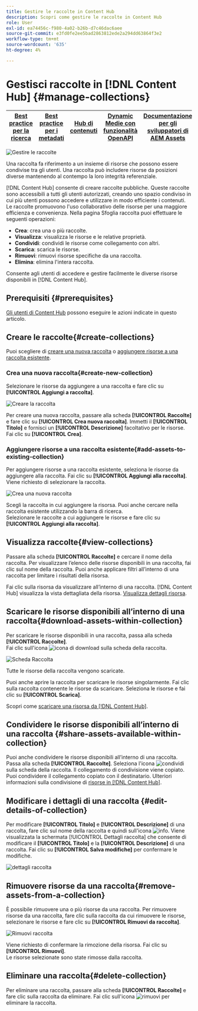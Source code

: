 ```yaml
---
title: Gestire le raccolte in Content Hub
description: Scopri come gestire le raccolte in Content Hub
role: User
exl-id: ea74456c-f980-4a02-b26b-d7c46dac6aee
source-git-commit: e3fd0fe2ee5bad2863812ede2a294dd63864f3e2
workflow-type: tm+mt
source-wordcount: '635'
ht-degree: 4%

---
```


# Gestisci raccolte in [!DNL Content Hub] {#manage-collections}

| [Best practice per la ricerca](/help/assets/search-best-practices.md) | [Best practice per i metadati](/help/assets/metadata-best-practices.md) | [Hub di contenuti](/help/assets/product-overview.md) | [Dynamic Medie con funzionalità OpenAPI](/help/assets/dynamic-media-open-apis-overview.md) | [Documentazione per gli sviluppatori di AEM Assets](https://developer.adobe.com/experience-cloud/experience-manager-apis/) |
| ------------- | --------------------------- |---------|----|-----|

<!-- ![Manage collections](assets/manage-collections.jpg) -->
![Gestire le raccolte](assets/manage-collection.png)

Una raccolta fa riferimento a un insieme di risorse che possono essere condivise tra gli utenti. Una raccolta può includere risorse da posizioni diverse mantenendo al contempo la loro integrità referenziale.

[!DNL Content Hub] consente di creare raccolte pubbliche. Queste raccolte sono accessibili a tutti gli utenti autorizzati, creando uno spazio condiviso in cui più utenti possono accedere e utilizzare in modo efficiente i contenuti. Le raccolte promuovono l&#39;uso collaborativo delle risorse per una maggiore efficienza e convenienza. Nella pagina Sfoglia raccolta puoi effettuare le seguenti operazioni:

* **Crea**: crea una o più raccolte.
* **Visualizza**: visualizza le risorse e le relative proprietà.
* **Condividi**: condividi le risorse come collegamento con altri.
* **Scarica**: scarica le risorse.
* **Rimuovi**: rimuovi risorse specifiche da una raccolta.
* **Elimina**: elimina l&#39;intera raccolta.

Consente agli utenti di accedere e gestire facilmente le diverse risorse disponibili in [!DNL Content Hub].

## Prerequisiti {#prerequisites}

[Gli utenti di Content Hub](deploy-content-hub.md#onboard-content-hub-users) possono eseguire le azioni indicate in questo articolo.

## Creare le raccolte{#create-collections}

Puoi scegliere di [creare una nuova raccolta](#create-new-collection) o [aggiungere risorse a una raccolta esistente](#add-assets-to-existing-collection).

### Crea una nuova raccolta{#create-new-collection}

Selezionare le risorse da aggiungere a una raccolta e fare clic su **[!UICONTROL Aggiungi a raccolta]**.

![Creare la raccolta](assets/add-assets-collection.jpg)

Per creare una nuova raccolta, passare alla scheda **[!UICONTROL Raccolte]** e fare clic su **[!UICONTROL Crea nuova raccolta]**. Immetti il **[!UICONTROL Titolo]** e fornisci un **[!UICONTROL Descrizione]** facoltativo per le risorse. Fai clic su **[!UICONTROL Crea]**.

### Aggiungere risorse a una raccolta esistente{#add-assets-to-existing-collection}

Per aggiungere risorse a una raccolta esistente, seleziona le risorse da aggiungere alla raccolta. Fai clic su **[!UICONTROL Aggiungi alla raccolta]**. Viene richiesto di selezionare la raccolta.

![Crea una nuova raccolta](assets/create-add-collection.jpg)

Scegli la raccolta in cui aggiungere la risorsa. Puoi anche cercare nella raccolta esistente utilizzando la barra di ricerca. <br>Selezionare le raccolte a cui aggiungere le risorse e fare clic su **[!UICONTROL Aggiungi alla raccolta]**.

## Visualizza raccolte{#view-collections}

Passare alla scheda **[!UICONTROL Raccolte]** e cercare il nome della raccolta. Per visualizzare l’elenco delle risorse disponibili in una raccolta, fai clic sul nome della raccolta. Puoi anche applicare filtri all’interno di una raccolta per limitare i risultati della risorsa.

Fai clic sulla risorsa da visualizzare all’interno di una raccolta. [!DNL Content Hub] visualizza la vista dettagliata della risorsa. [Visualizza dettagli risorsa](asset-properties-content-hub.md).

<!--
![Asset details](assets/view-collection.jpg)

* **A**: Details and metadata of the asset 
* **B**: Zoom In or Zoom Out the asset 
* **C**: Reset Zoom view 
* **D**: View the previous or next asset 
* **E**: Download the asset 
* **F**: Open the asset in Adobe Express 
* **G**: Hide the metadata of the asset 
* **H**: Share the asset as a link 
-->

## Scaricare le risorse disponibili all’interno di una raccolta{#download-assets-within-collection}

Per scaricare le risorse disponibili in una raccolta, passa alla scheda **[!UICONTROL Raccolte]**.\
Fai clic sull&#39;icona ![icona di download](assets/download-icon.svg) sulla scheda della raccolta.

![Scheda Raccolta](assets/download-collection.jpg)

Tutte le risorse della raccolta vengono scaricate.

Puoi anche aprire la raccolta per scaricare le risorse singolarmente. Fai clic sulla raccolta contenente le risorse da scaricare. Seleziona le risorse e fai clic su **[!UICONTROL Scarica]**.

Scopri come [scaricare una risorsa da [!DNL Content Hub]](download-assets-content-hub.md).

## Condividere le risorse disponibili all’interno di una raccolta {#share-assets-available-within-collection}

Puoi anche condividere le risorse disponibili all’interno di una raccolta. Passa alla scheda **[!UICONTROL Raccolte]**. Seleziona l&#39;icona ![condividi](assets/share.svg) sulla scheda della raccolta. Il collegamento di condivisione viene copiato. Puoi condividere il collegamento copiato con il destinatario. Ulteriori informazioni sulla condivisione di [risorse in [!DNL Content Hub]](share-assets-content-hub.md).

## Modificare i dettagli di una raccolta {#edit-details-of-collection}

Per modificare **[!UICONTROL Titolo]** e **[!UICONTROL Descrizione]** di una raccolta, fare clic sul nome della raccolta e quindi sull&#39;icona ![info](assets/info-icon.svg). Viene visualizzata la schermata [!UICONTROL Dettagli raccolta] che consente di modificare il **[!UICONTROL Titolo]** e la **[!UICONTROL Descrizione]** di una raccolta. Fai clic su **[!UICONTROL Salva modifiche]** per confermare le modifiche.

![dettagli raccolta](assets/collection-details.png)

## Rimuovere risorse da una raccolta{#remove-assets-from-a-collection}

È possibile rimuovere una o più risorse da una raccolta. Per rimuovere risorse da una raccolta, fare clic sulla raccolta da cui rimuovere le risorse, selezionare le risorse e fare clic su **[!UICONTROL Rimuovi da raccolta]**.

![Rimuovi raccolta](assets/remove-collection-new.jpg)

Viene richiesto di confermare la rimozione della risorsa. Fai clic su **[!UICONTROL Rimuovi]**.\
Le risorse selezionate sono state rimosse dalla raccolta.

## Eliminare una raccolta{#delete-collection}

Per eliminare una raccolta, passare alla scheda **[!UICONTROL Raccolte]** e fare clic sulla raccolta da eliminare. Fai clic sull&#39;icona ![rimuovi](assets/remove-icon.svg) per eliminare la raccolta.
